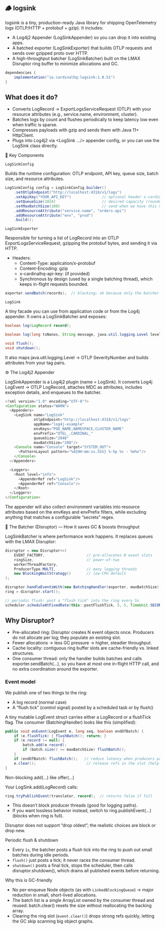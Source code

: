 ## 🪵 logsink

logsink is a tiny, production-ready Java library for shipping OpenTelemetry logs (OTLP/HTTP + protobuf + gzip). It includes:
- A Log4j2 Appender (LogSinkAppender) so you can drop it into existing apps.
- A batched exporter (LogSinkExporter) that builds OTLP requests and sends over gzipped proto over HTTP.
- A high-throughput batcher (LogSinkBatcher) built on the LMAX Disruptor ring buffer to minimize allocations and GC.

```java
dependencies {
    implementation("io.cardinalhq:logsink:1.0.51")
}
```

## What does it do?
- Converts LogRecord → ExportLogsServiceRequest (OTLP) with your resource attributes (e.g., service.name, environment, cluster).
- Batches logs by count and flushes periodically to keep latency low even when traffic is sparse.
- Compresses payloads with gzip and sends them with Java 11+ HttpClient.
- Plugs into Log4j2 via <LogSink .../> appender config, or you can use the LogSink class directly.

🧱 Key Components

`LogSinkConfig`

Builds the runtime configuration: OTLP endpoint, API key, queue size, batch size, and resource attributes.

```java
LogSinkConfig config = LogSinkConfig.builder()
    .setOtlpEndpoint("http://localhost:4318/v1/logs")
    .setApiKey("YOUR_API_KEY")              // optional header x-cardinalhq-api-key
    .setQueueSize(1024)                     // desired capacity (rounded up to power-of-two for the ring)
    .setMaxBatchSize(100)                   // send when we have this many logs
    .addResourceAttribute("service.name", "orders-api")
    .addResourceAttribute("env", "prod")
    .build();
```

`LogSinkExporter`

Responsible for turning a list of LogRecord into an OTLP ExportLogsServiceRequest, gzipping the protobuf bytes, and sending it via HTTP.
- Headers:
  - Content-Type: application/x-protobuf 
  - Content-Encoding: gzip 
  - x-cardinalhq-api-key: <apiKey> (if provided)
  - Synchronous by design (used by a single batching thread), which keeps in-flight requests bounded.

```java
exporter.sendBatch(records);  // blocking; ok because only the batcher thread calls it
```

`LogSink`

A tiny facade you can use from application code or from the Log4j appender. It owns a LogSinkBatcher and exposes:

```java
boolean log(LogRecord record);

boolean log(long tsNanos, String message, java.util.logging.Level level, String... kvTags);

void flush();
void shutdown();
```
It also maps java.util.logging.Level → OTLP SeverityNumber and builds attributes from your tag pairs.

⚙️ The Log4j2 Appender

LogSinkAppender is a Log4j2 plugin (name = LogSink). It converts Log4j LogEvent → OTLP LogRecord, attaches MDC as attributes, includes exception details, and enqueues to the batcher.

```java
<?xml version="1.0" encoding="UTF-8"?>
<Configuration status="WARN">
  <Appenders>
    <LogSink name="LogSink"
             otlpEndpoint="http://localhost:4318/v1/logs"
             appName="log4j-example"
             envKeys="POD_NAME,NAMESPACE,CLUSTER_NAME"
             envPrefix="OTEL_,CARDINAL_"
             queueSize="2048"
             maxBatchSize="200"/>
    <Console name="Console" target="SYSTEM_OUT">
      <PatternLayout pattern="%d{HH:mm:ss.SSS} %-5p %c - %m%n"/>
    </Console>
  </Appenders>

  <Loggers>
    <Root level="info">
      <AppenderRef ref="LogSink"/>
      <AppenderRef ref="Console"/>
    </Root>
  </Loggers>
</Configuration>
```
The appender will also collect environment variables into resource attributes based on the envKeys and envPrefix filters, while excluding anything that matches a configurable “secrets” regex.

🚀 The Batcher (Disruptor) — How it saves GC & boosts throughput

LogSinkBatcher is where performance work happens. It replaces queues with the LMAX Disruptor:

```java
disruptor = new Disruptor<>(
    EVENT_FACTORY,                   // pre-allocates N event slots
    ringSize,                        // power-of-two
    workerThreadFactory,
    ProducerType.MULTI,              // many logging threads
    new BlockingWaitStrategy()       // low-CPU default
);

disruptor.handleEventsWith(new BatchingHandler(exporter, maxBatchSize));
ring = disruptor.start();

// periodic flush: post a "flush tick" into the ring every 5s
scheduler.scheduleAtFixedRate(this::postFlushTick, 5, 5, TimeUnit.SECONDS);
```

## Why Disruptor?
- Pre-allocated ring: Disruptor creates N event objects once. Producers do not allocate per log; they populate an existing slot.
- Fewer allocations → less GC pressure → higher, steadier throughput.
- Cache locality: contiguous ring buffer slots are cache-friendly vs. linked structures.
- One consumer thread: only the handler builds batches and calls exporter.sendBatch(...), so you have at most one in-flight HTTP call, and no extra coordination around the exporter.

### Event model

We publish one of two things to the ring:
- A log record (normal case)
- A “flush tick” (control signal) posted by a scheduled task or by flush()

A tiny mutable LogEvent struct carries either a LogRecord or a flushTick flag. The consumer (BatchingHandler) looks like this (simplified):

```java
public void onEvent(LogEvent e, long seq, boolean endOfBatch) {
    if (e.flushTick) { flushBatch(); return; }
    if (e.record != null) {
        batch.add(e.record);
        if (batch.size() >= maxBatchSize) flushBatch();
    }
    if (endOfBatch) flushBatch();   // reduce latency when producers pause
    e.clear();                       // release refs in the slot (help GC)
}
```

Non-blocking add(...) like offer(...)

Your LogSink.add(LogRecord) calls:

```java
ring.tryPublishEvent(translator, record);  // returns false if full
```
	
- This doesn’t block producer threads (good for logging paths).
- If you want lossless behavior instead, switch to ring.publishEvent(...) (blocks when ring is full).

Disruptor does not support “drop oldest”; the realistic choices are block or drop new.

Periodic flush & shutdown
- Every `1s`, the batcher posts a flush tick into the ring to push out small batches during idle periods.
- `flush()` just posts a tick; it never races the consumer thread.
- `shutdown()` posts a final tick, stops the scheduler, then calls disruptor.shutdown(), which drains all published events before returning.

Why this is GC-friendly
- No per-enqueue Node objects (as with `LinkedBlockingQueue`) → major reduction in small, short-lived allocations.
- The batch list is a single ArrayList owned by the consumer thread and reused: batch.clear() resets the size without reallocating the backing array.
- Clearing the ring slot (`event.clear()`) drops strong refs quickly, letting the GC skip scanning big object graphs.


